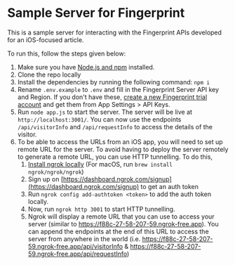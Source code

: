 # Sample Server for Fingerprint

This is a sample server for interacting with the Fingerprint APIs developed for an iOS-focused article.

To run this, follow the steps given below:
1. Make sure you have [Node.js and npm](https://nodejs.org/) installed.
2. Clone the repo locally
3. Install the dependencies by running the following command: `npm i`
4. Rename `.env.example` to `.env` and fill in the Fingerprint Server API key and Region. If you don't have these, [create a new Fingerprint trial account](https://dashboard.fingerprint.com/signup) and get them from App Settings > API Keys.
5. Run `node app.js` to start the server. The server will be live at `http://localhost:3001/`. You can now use the endpoints `/api/visitorInfo` and `/api/requestInfo` to access the details of the visitor.
6. To be able to access the URLs from an iOS app, you will need to set up remote URL for the server. To avoid having to deploy the server remotely to generate a remote URL, you can use HTTP tunnelling. To do this, 
    1. [Install ngrok locally](https://ngrok.com/download) (For macOS, run `brew install ngrok/ngrok/ngrok`)
    2. Sign up on [https://dashboard.ngrok.com/signup](https://dashboard.ngrok.com/signup) to get an auth token
    3. Run `ngrok config add-authtoken <token>` to add the auth token locally. 
    4. Now, run `ngrok http 3001` to start HTTP tunnelling. 
    5. Ngrok will display a remote URL that you can use to access your server (similar to  https://f88c-27-58-207-59.ngrok-free.app). You can append the endpoints at the end of this URL to access the server from anywhere in the world (i.e. https://f88c-27-58-207-59.ngrok-free.app/api/visitorInfo & https://f88c-27-58-207-59.ngrok-free.app/api/requestInfo)